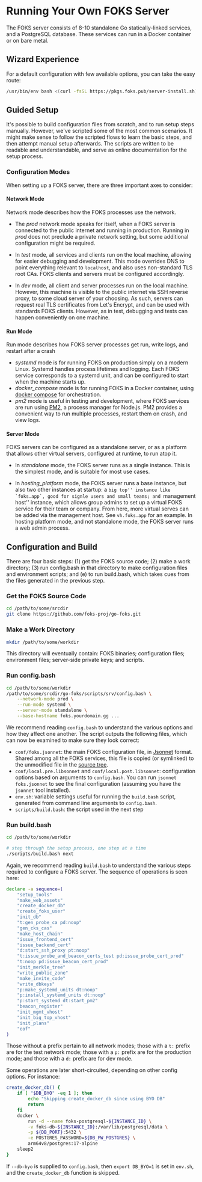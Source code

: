 # Running Your Own FOKS Server

The FOKS server consists of 8-10 standalone Go statically-linked services, and a
PostgreSQL database. These services can run in a Docker container or on bare
metal.

## Wizard Experience

For a default configuration with few available options, you can
take the easy route:

```bash
/usr/bin/env bash <(curl -fsSL https://pkgs.foks.pub/server-install.sh)
```

## Guided Setup

It's possible to build configuration files from scratch, and to 
run setup steps manually. However, we've scripted some of the most
common scenarios. It might make sense to follow the scripted flows to learn
the basic steps, and then attempt manual setup afterwards. The scripts
are written to be readable and understandable, and serve as online
documentation for the setup process.

### Configuration Modes

When setting up a FOKS server, there are three important axes to consider:

#### Network Mode

Network mode describes how the FOKS processes use the network.

* The *prod* network mode speaks for itself, when a FOKS
  server is connected to the public internet and running in production. Running
  in *prod* does not preclude a private network setting, but some additional
  configuration might be required.

* In *test* mode, all services and clients run on the local machine, allowing for
  easier debugging and development. This mode overrides DNS to point everything
  relevant to `localhost`, and also uses non-standard TLS root CAs. FOKS clients
  and servers must be configured accordingly.

* In *dev* mode, all client and server processes run on the local machine.
  However, this machine is visible to the public internet via SSH reverse proxy,
  to some cloud server of your choosing. As such, servers can request real
  TLS certificates from Let's Encrypt, and can be used with standards FOKS clients.
  However, as in test, debugging and tests can happen conveniently on one machine.

#### Run Mode

Run mode describes how FOKS server processes get run, write logs, and restart
after a crash

* *systemd* mode is for running FOKS on production simply on a modern Linux.
 Systemd handles process lifetimes and logging. Each FOKS service corresponds to 
 a systemd unit, and can be configured to start when the machine starts up.
* *docker_compose* mode is for running FOKS in a Docker container, using
  [docker compose](https://docs.docker.com/compose/) for orchestration.
* *pm2* mode is useful in testing and development, where FOKS services are run
  using [PM2](https://pm2.keymetrics.io/), a process manager for Node.js. PM2
  provides a convenient way to run multiple processes, restart them on crash, and
  view logs.

#### Server Mode

FOKS servers can be configured as a standalone server, or as a platform that
allows other virtual servers, configured at runtime, to run atop it.

* In *standalone* mode, the FOKS server runs as a single instance. This is
  the simplest mode, and is suitable for most use cases.

* In *hosting_platform* mode, the FOKS server runs a base instance, but
  also two other instances at startup: a ``big top'' instance like 
  `foks.app`, good for signle users and small teams; and ``management host''
  instance, which allows group admins to set up a virtual FOKS service for
  their team or company. From here, more virtual serves can be added via
  the management host. See `vh.foks.app` for an example. In hosting platform
  mode, and not standalone mode, the FOKS server runs a web admin process.

## Configuration and Build

There are four basic steps: (1) get the FOKS source code; (2) make a work
directory; (3) run config.bash in that directory to make configuration files and
environment scripts; and (e) to run build.bash, which takes cues from the files
generated in the previous step.


### Get the FOKS Source Code

```bash
cd /path/to/some/srcdir
git clone https://github.com/foks-proj/go-foks.git
```

### Make a Work Directory

```bash
mkdir /path/to/some/workdir
```

This directory will eventually contain: FOKS binaries; configuration files;
environment files; server-side private keys; and scripts.

### Run config.bash

```bash
cd /path/to/some/workdir
/path/to/some/srcdir/go-foks/scripts/srv/config.bash \
    --network-mode prod \
    --run-mode systemd \
    --server-mode standalone \
    --base-hostname foks.yourdomain.gg ...
```

We recommend reading `config.bash` to understand the various options
and how they affect one another. The script outputs the following files, which
can now be examined to make sure they look correct:

* `conf/foks.jsonnet`: the main FOKS configuration file, in
  [Jsonnet](https://jsonnet.org/) format. Shared among all the FOKS services,
  this file is copied (or symlinked) to the unmodified file 
  in the [source tree](https://github.com/foks-proj/go-foks/blob/main/conf/srv/foks.jsonnet).
* `conf/local.pre.libsonnet` and `conf/local.post.libsonnet`: configuration 
  options based on arguments to `config.bash`. You can run `jsonnet foks.jsonnet`
  to see the final configuration (assuming you have the `jsonnet` tool installed).
* `env.sh`: variable settings useful for running the `build.bash` script, generated
   from command line arguments to `config.bash`.
* `scripts/build.bash`: the script used in the next step

### Run build.bash

```bash
cd /path/to/some/workdir

# step through the setup process, one step at a time
./scripts/build.bash next
``` 

Again, we recommend reading `build.bash` to understand the various steps
required to configure a FOKS server. The sequence of operations is seen here:

```bash
declare -a sequence=(
    "setup_tools"
    "make_web_assets"
    "create_docker_db"
    "create_foks_user"
    "init_db"
    "t:gen_probe_ca pd:noop"
    "gen_cks_cas"
    "make_host_chain"
    "issue_frontend_cert"
    "issue_backend_cert"
    "d:start_ssh_proxy pt:noop"
    "t:issue_probe_and_beacon_certs_test pd:issue_probe_cert_prod"
    "t:noop pd:issue_beacon_cert_prod"
    "init_merkle_tree"
    "write_public_zone"
    "make_invite_code"
    "write_dbkeys"
    "p:make_systemd_units dt:noop"
    "p:install_systemd_units dt:noop"
    "p:start_systemd dt:start_pm2"
    "beacon_register"
    "init_mgmt_vhost"
    "init_big_top_vhost"
    "init_plans"
    "eof"
)
```

Those without a prefix pertain to all network modes; those with a `t:` prefix
are for the test network mode; those with a `p:` prefix are for the production
mode; and those with a `d:` prefix are for dev mode.

Some operations are later short-circuited, depending on other config options.
For instance:

```bash
create_docker_db() {
    if [ "$DB_BYO" -eq 1 ]; then
        echo "Skipping create_docker_db since using BYO DB"
        return
    fi
    docker \
        run -d --name foks-postgresql-${INSTANCE_ID} \
        -v foks-db-${INSTANCE_ID}:/var/lib/postgresql/data \
        -p ${DB_PORT}:5432 \
        -e POSTGRES_PASSWORD=${DB_PW_POSTGRES} \
        arm64v8/postgres:17-alpine
    sleep2
}
```

If `--db-byo` is supplied to  `config.bash`, then `export DB_BYO=1`
is set in `env.sh`, and the `create_docker_db` function is skipped.